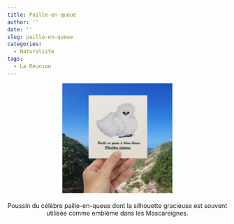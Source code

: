 ```yaml
---
title: Paille-en-queue
author: ''
date: ''
slug: paille-en-queue
categories:
  - Naturaliste
tags:
  - La Réunion
---
```

<center>
<img alt="[Poster naturaliste diversité corallienne à l'aquarelle]" src="phaethon-featured-image.jpg" width=50%> 
<br>
<br>
Poussin du célèbre paille-en-queue dont la silhouette gracieuse est souvent utilisée comme emblème dans les Mascareignes.
</center>